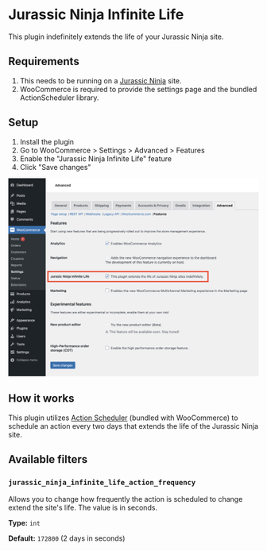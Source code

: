 # Jurassic Ninja Infinite Life

This plugin indefinitely extends the life of your Jurassic Ninja site.

## Requirements

1. This needs to be running on a [Jurassic Ninja](https://jurassic.ninja) site.
2. WooCommerce is required to provide the settings page and the bundled ActionScheduler library.

## Setup

1. Install the plugin
2. Go to WooCommerce > Settings > Advanced > Features
3. Enable the "Jurassic Ninja Infinite Life" feature
4. Click "Save changes"

![Screenshot of the Jurassic Ninja Infinite Life feature](.github/screenshots/jnil-settings.png)

## How it works

This plugin utilizes [Action Scheduler](https://actionscheduler.org) (bundled with WooCommerce) to schedule an action every two days that extends the life of the Jurassic Ninja site.

## Available filters

### `jurassic_ninja_infinite_life_action_frequency`

Allows you to change how frequently the action is scheduled to change extend the site's life. The value is in seconds.

**Type:** `int`

**Default:** `172800` (2 days in seconds)
